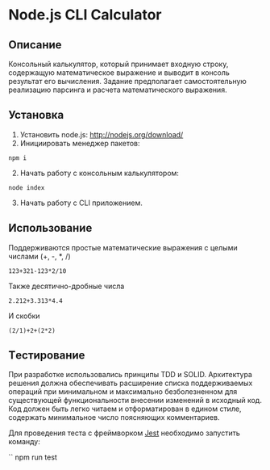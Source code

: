 # Node.js CLI Calculator 

## Описание

Консольный калькулятор, который принимает входную строку, содержащую математическое выражение и выводит в консоль результат его вычисления. Задание предполагает самостоятельную реализацию парсинга и расчета математического выражения.

## Установка

1. Установить node.js: http://nodejs.org/download/
2. Инициировать менеджер пакетов:
``` 
npm i
```
2. Начать работу c консольным калькулятором: 
```
node index
```

3. Начать работу с CLI приложением. 

## Использование

Поддерживаются простые математические выражения с целыми числами (+, -, *, /)

```
123+321-123*2/10
```

Также десятично-дробные числа

```
2.212+3.313*4.4
```

И скобки
```
(2/1)+2+(2*2)
```

## Tестирование

При разработке использовались принципы TDD и SOLID. Архитектура решения должна обеспечивать расширение списка поддерживаемых операций при минимальном и максимально безболезненном для существующей функциональности внесении изменений в исходный код. Код должен быть легко читаем и отформатирован в едином стиле, содержать минимальное число поясняющих комментариев.

Для проведения теста с фреймворком [Jest](https://jestjs.io/) необходимо запустить команду:

``
npm run test
```




